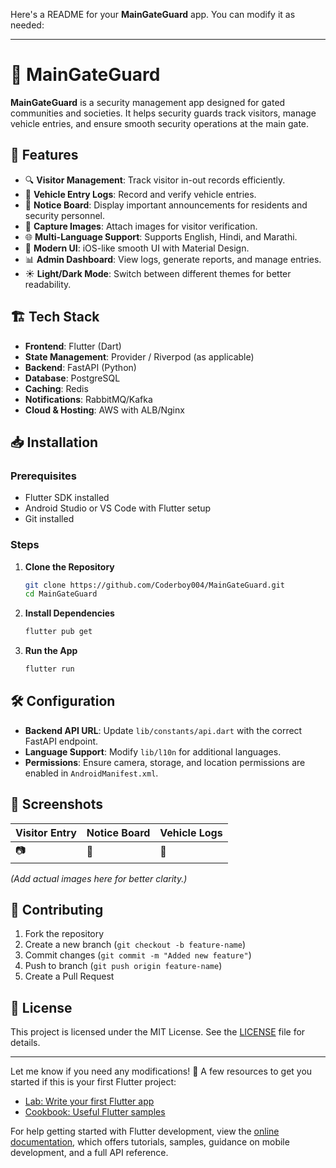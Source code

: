 Here's a README for your **MainGateGuard** app. You can modify it as needed:  

---

# 🏰 MainGateGuard  

**MainGateGuard** is a security management app designed for gated communities and societies. It helps security guards track visitors, manage vehicle entries, and ensure smooth security operations at the main gate.  

## 🚀 Features  

- 🔍 **Visitor Management**: Track visitor in-out records efficiently.  
- 🚗 **Vehicle Entry Logs**: Record and verify vehicle entries.  
- 📄 **Notice Board**: Display important announcements for residents and security personnel.  
- 📸 **Capture Images**: Attach images for visitor verification.  
- 🌐 **Multi-Language Support**: Supports English, Hindi, and Marathi.  
- 🎨 **Modern UI**: iOS-like smooth UI with Material Design.  
- 📊 **Admin Dashboard**: View logs, generate reports, and manage entries.  
- ☀ **Light/Dark Mode**: Switch between different themes for better readability.  

## 🏗 Tech Stack  

- **Frontend**: Flutter (Dart)  
- **State Management**: Provider / Riverpod (as applicable)  
- **Backend**: FastAPI (Python)  
- **Database**: PostgreSQL  
- **Caching**: Redis  
- **Notifications**: RabbitMQ/Kafka  
- **Cloud & Hosting**: AWS with ALB/Nginx  

## 📥 Installation  

### Prerequisites  
- Flutter SDK installed  
- Android Studio or VS Code with Flutter setup  
- Git installed  

### Steps  
1. **Clone the Repository**  
   ```bash
   git clone https://github.com/Coderboy004/MainGateGuard.git
   cd MainGateGuard
   ```  
2. **Install Dependencies**  
   ```bash
   flutter pub get
   ```  
3. **Run the App**  
   ```bash
   flutter run
   ```  

## 🛠 Configuration  

- **Backend API URL**: Update `lib/constants/api.dart` with the correct FastAPI endpoint.  
- **Language Support**: Modify `lib/l10n` for additional languages.  
- **Permissions**: Ensure camera, storage, and location permissions are enabled in `AndroidManifest.xml`.  

## 📸 Screenshots  

| Visitor Entry | Notice Board | Vehicle Logs |
|--------------|--------------|--------------|
| 📷 | 📄 | 🚗 |

*(Add actual images here for better clarity.)*  

## 🤝 Contributing  

1. Fork the repository  
2. Create a new branch (`git checkout -b feature-name`)  
3. Commit changes (`git commit -m "Added new feature"`)  
4. Push to branch (`git push origin feature-name`)  
5. Create a Pull Request  

## 📜 License  

This project is licensed under the MIT License. See the [LICENSE](LICENSE) file for details.  

---

Let me know if you need any modifications! 🚀
A few resources to get you started if this is your first Flutter project:

- [Lab: Write your first Flutter app](https://docs.flutter.dev/get-started/codelab)
- [Cookbook: Useful Flutter samples](https://docs.flutter.dev/cookbook)

For help getting started with Flutter development, view the
[online documentation](https://docs.flutter.dev/), which offers tutorials,
samples, guidance on mobile development, and a full API reference.
